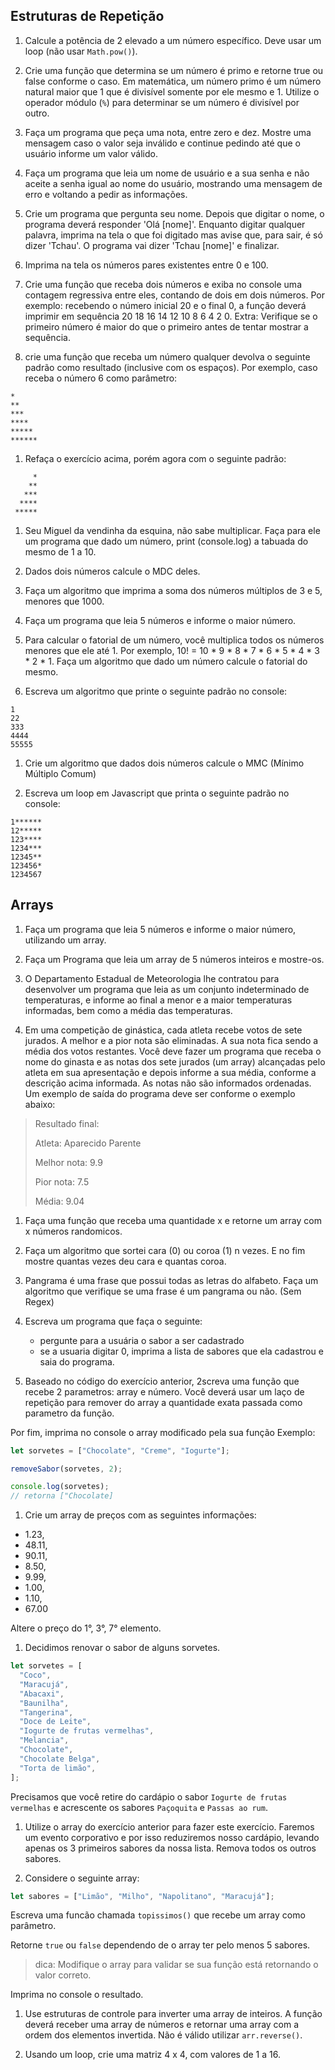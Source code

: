 ## Estruturas de Repetição

1. Calcule a potência de 2 elevado a um número específico. Deve usar um loop (não usar `Math.pow()`).

1. Crie uma função que determina se um número é primo e retorne true ou false conforme o caso. Em matemática, um número primo é um número natural maior que 1 que é divisível somente por ele mesmo e 1. Utilize o operador módulo (`%`) para determinar se um número é divisível por outro.

1. Faça um programa que peça uma nota, entre zero e dez. Mostre uma mensagem caso o valor seja inválido e continue pedindo até que o usuário informe um valor válido.

1. Faça um programa que leia um nome de usuário e a sua senha e não aceite a senha igual ao nome do usuário, mostrando uma mensagem de erro e voltando a pedir as informações.

1. Crie um programa que pergunta seu nome. Depois que digitar o nome, o programa deverá responder 'Olá [nome]'. Enquanto digitar qualquer palavra, imprima na tela o que foi digitado mas avise que, para sair, é só dizer 'Tchau'. O programa vai dizer 'Tchau [nome]' e finalizar.

1. Imprima na tela os números pares existentes entre 0 e 100.

1. Crie uma função que receba dois números e exiba no console uma contagem regressiva entre eles, contando de dois em dois números. Por exemplo: recebendo o número inicial 20 e o final 0, a função deverá imprimir em sequência 20 18 16 14 12 10 8 6 4 2 0. Extra: Verifique se o primeiro número é maior do que o primeiro antes de tentar mostrar a sequência.

1. crie uma função que receba um número qualquer devolva o seguinte padrão como resultado (inclusive com os espaços). Por exemplo, caso receba o número 6 como parâmetro:

```
*
**
***
****
*****
******
```

1. Refaça o exercício acima, porém agora com o seguinte padrão:

```
     *
    **
   ***
  ****
 *****
```

1. Seu Miguel da vendinha da esquina, não sabe multiplicar. Faça para ele um programa que dado um número, print (console.log) a tabuada do mesmo de 1 a 10.

1. Dados dois números calcule o MDC deles.

1. Faça um algoritmo que imprima a soma dos números múltiplos de 3 e 5, menores que 1000.

1. Faça um programa que leia 5 números e informe o maior número.

1. Para calcular o fatorial de um número, você multiplica todos os números menores que ele até 1. Por exemplo, 10! = 10 * 9 * 8 * 7 * 6 * 5 * 4 * 3 * 2 * 1. Faça um algoritmo que dado um número calcule o fatorial do mesmo.

1. Escreva um algoritmo que printe o seguinte padrão no console:

```
1
22
333
4444
55555
```

1. Crie um algoritmo que dados dois números calcule o MMC (Mínimo Múltiplo Comum)

1. Escreva um loop em Javascript que printa o seguinte padrão no console:

```
1******
12*****
123****
1234***
12345**
123456*
1234567
```

## Arrays

1. Faça um programa que leia 5 números e informe o maior número, utilizando um array.

1. Faça um Programa que leia um array de 5 números inteiros e mostre-os.

1. O Departamento Estadual de Meteorologia lhe contratou para desenvolver um programa que leia as um conjunto indeterminado de temperaturas, e informe ao final a menor e a maior temperaturas informadas, bem como a média das temperaturas.

1. Em uma competição de ginástica, cada atleta recebe votos de sete jurados. A melhor e a pior nota são eliminadas. A sua nota fica sendo a média dos votos restantes. Você deve fazer um programa que receba o nome do ginasta e as notas dos sete jurados (um array) alcançadas pelo atleta em sua apresentação e depois informe a sua média, conforme a descrição acima informada. As notas não são informados ordenadas. Um exemplo de saída do programa deve ser conforme o exemplo abaixo:

>Resultado final:
>
>Atleta: Aparecido Parente
>
>Melhor nota: 9.9
>
>Pior nota: 7.5
>
>Média: 9.04

1. Faça uma função que receba uma quantidade x e retorne um array com x números randomicos.

1. Faça um algoritmo que sortei cara (0) ou coroa (1) n vezes. E no fim mostre quantas vezes deu cara e quantas coroa.

1. Pangrama é uma frase que possui todas as letras do alfabeto. Faça um algoritmo que verifique se uma frase é um pangrama ou não. (Sem Regex)

1. Escreva um programa que faça o seguinte:
     - pergunte para a usuária o sabor a ser cadastrado
     - se a usuaria digitar 0, imprima a lista de sabores que ela cadastrou e saia do programa.

1. Baseado no código do exercício anterior, 2screva uma função que recebe 2 parametros: array e número.   Você deverá usar um laço de repetição para remover do array a quantidade exata passada como parametro da função.

Por fim, imprima no console o array modificado pela sua função
Exemplo:

```javascript
let sorvetes = ["Chocolate", "Creme", "Iogurte"];

removeSabor(sorvetes, 2);

console.log(sorvetes);
// retorna ["Chocolate]
```

1. Crie um array de preços com as seguintes informações:

- 1.23,
- 48.11,
- 90.11,
- 8.50,
- 9.99,
- 1.00,
- 1.10,
- 67.00

Altere o preço do 1°, 3°, 7° elemento.

1. Decidimos renovar o sabor de alguns sorvetes.

```javascript
let sorvetes = [
  "Coco",
  "Maracujá",
  "Abacaxi",
  "Baunilha",
  "Tangerina",
  "Doce de Leite",
  "Iogurte de frutas vermelhas",
  "Melancia",
  "Chocolate",
  "Chocolate Belga",
  "Torta de limão",
];
```

Precisamos que você retire do cardápio o sabor `Iogurte de frutas vermelhas` e acrescente os sabores `Paçoquita` e `Passas ao rum`.

1. Utilize o array do exercício anterior para fazer este exercício. Faremos um evento corporativo e por isso reduziremos nosso cardápio, levando apenas os 3 primeiros sabores da nossa lista. Remova todos os outros sabores.

1. Considere o seguinte array:

```javascript
let sabores = ["Limão", "Milho", "Napolitano", "Maracujá"];
```

Escreva uma funcão chamada `topissimos()` que recebe um array como parâmetro.

Retorne `true` ou `false` dependendo de o array ter pelo menos 5 sabores.

> dica: Modifique o array para validar se sua função está retornando o valor correto.

Imprima no console o resultado.

1. Use estruturas de controle para inverter uma array de inteiros. A função deverá receber uma array de números e retornar uma array com a ordem dos elementos invertida. Não é válido utilizar `arr.reverse()`.

1. Usando um loop, crie uma matriz 4 x 4, com valores de 1 a 16.